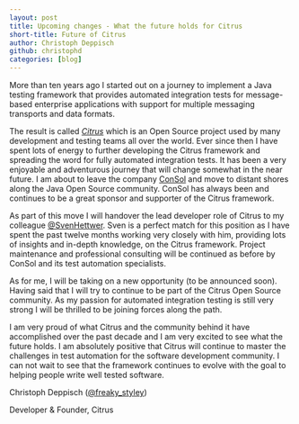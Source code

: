 ```yaml
---
layout: post
title: Upcoming changes - What the future holds for Citrus
short-title: Future of Citrus
author: Christoph Deppisch
github: christophd
categories: [blog]
---
```


More than ten years ago I started out on a journey to implement a Java testing framework that provides automated integration tests for message-based enterprise applications with support for multiple messaging transports and data formats.
 
The result is called *[Citrus](https://github.com/citrusframework/citrus)* which is an Open Source project used by many development and testing teams all over the world. Ever since then I have spent lots of energy to further developing the Citrus framework and spreading the word for fully automated integration tests. 
It has been a very enjoyable and adventurous journey that will change somewhat in the near future. I am about to leave the company [ConSol](https://www.consol.de/) and move to distant shores along the Java Open Source community. ConSol has always been and continues to be a great sponsor and supporter of the Citrus framework.

As part of this move I will handover the lead developer role of Citrus to my colleague [@SvenHettwer](https://twitter.com/SvenHettwer). Sven is a perfect match for this position as I have spent the past twelve months working very closely with him, providing lots of insights and in-depth knowledge, on the Citrus framework. 
Project maintenance and professional consulting will be continued as before by ConSol and its test automation specialists.

As for me, I will be taking on a new opportunity (to be announced soon). Having said that I will try to continue to be part of the Citrus Open Source community. As my passion for automated integration testing is still very strong I will be thrilled to be joining forces along the path.

I am very proud of what Citrus and the community behind it have accomplished over the past decade and I am very excited to see what the future holds. I am absolutely positive that Citrus will continue to master the challenges in test automation for the software development community.
I can not wait to see that the framework continues to evolve with the goal to helping people write well tested software. 

Christoph Deppisch ([@freaky_styley](https://twitter.com/freaky_styley))

Developer & Founder, Citrus





 